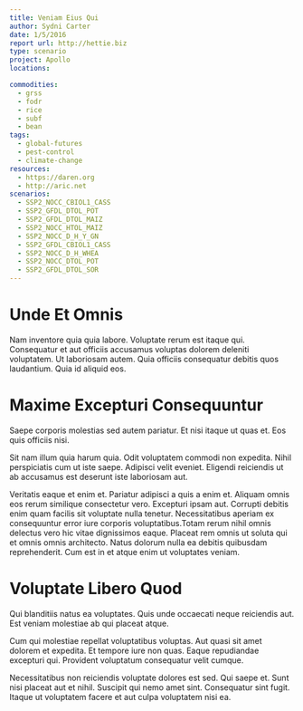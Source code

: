 ```yaml
---
title: Veniam Eius Qui
author: Sydni Carter
date: 1/5/2016
report url: http://hettie.biz
type: scenario
project: Apollo
locations:

commodities:
  - grss
  - fodr
  - rice
  - subf
  - bean
tags:
  - global-futures
  - pest-control
  - climate-change
resources:
  - https://daren.org
  - http://aric.net
scenarios:
  - SSP2_NOCC_CBIOL1_CASS
  - SSP2_GFDL_DTOL_POT
  - SSP2_GFDL_DTOL_MAIZ
  - SSP2_NOCC_HTOL_MAIZ
  - SSP2_NOCC_D_H_Y_GN
  - SSP2_GFDL_CBIOL1_CASS
  - SSP2_NOCC_D_H_WHEA
  - SSP2_NOCC_DTOL_POT
  - SSP2_GFDL_DTOL_SOR
---
```

# Unde Et Omnis
Nam inventore quia quia labore. Voluptate rerum est itaque qui. Consequatur et aut officiis accusamus voluptas dolorem deleniti voluptatem. Ut laboriosam autem. Quia officiis consequatur debitis quos laudantium. Quia id aliquid eos.

# Maxime Excepturi Consequuntur
Saepe corporis molestias sed autem pariatur. Et nisi itaque ut quas et. Eos quis officiis nisi.
 Sit nam illum quia harum quia. Odit voluptatem commodi non expedita. Nihil perspiciatis cum ut iste saepe. Adipisci velit eveniet. Eligendi reiciendis ut ab accusamus est deserunt iste laboriosam aut.
 Veritatis eaque et enim et. Pariatur adipisci a quis a enim et. Aliquam omnis eos rerum similique consectetur vero. Excepturi ipsam aut. Corrupti debitis enim quam facilis sit voluptate nulla tenetur. Necessitatibus aperiam ex consequuntur error iure corporis voluptatibus.Totam rerum nihil omnis delectus vero hic vitae dignissimos eaque. Placeat rem omnis ut soluta qui et omnis omnis architecto. Natus dolorum nulla ea debitis quibusdam reprehenderit. Cum est in et atque enim ut voluptates veniam.

# Voluptate Libero Quod
Qui blanditiis natus ea voluptates. Quis unde occaecati neque reiciendis aut. Est veniam molestiae ab qui placeat atque.
 Cum qui molestiae repellat voluptatibus voluptas. Aut quasi sit amet dolorem et expedita. Et tempore iure non quas. Eaque repudiandae excepturi qui. Provident voluptatum consequatur velit cumque.
 Necessitatibus non reiciendis voluptate dolores est sed. Qui saepe et. Sunt nisi placeat aut et nihil. Suscipit qui nemo amet sint. Consequatur sint fugit. Itaque ut voluptatem facere et aut culpa voluptatem nisi ea.

